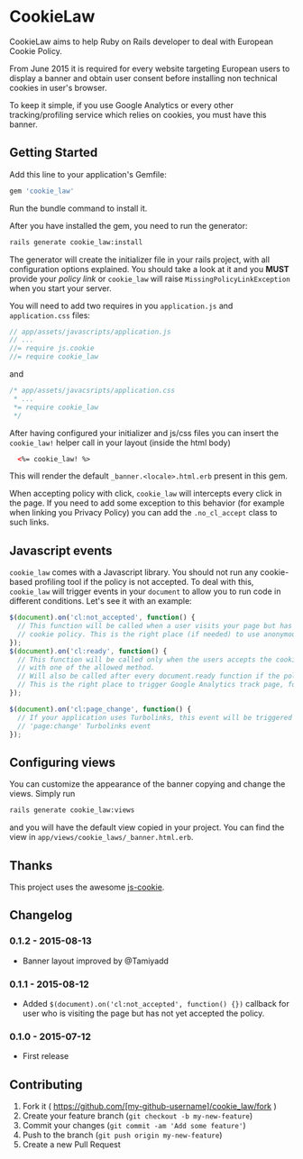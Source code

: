 # CookieLaw

CookieLaw aims to help Ruby on Rails developer to deal with European Cookie Policy.

From June 2015 it is required for every website targeting European users to display a banner and obtain user consent before installing non technical cookies in user's browser.

To keep it simple, if you use Google Analytics or every other tracking/profiling service which relies on cookies, you must have this banner.

## Getting Started

Add this line to your application's Gemfile:

```ruby
gem 'cookie_law'
```

Run the bundle command to install it.

After you have installed the gem, you need to run the generator:

```sh
rails generate cookie_law:install
```

The generator will create the initializer file in your rails project,
with all configuration options explained. You should take a look at it
and you **MUST** provide your *policy link* or `cookie_law` will raise
`MissingPolicyLinkException` when you start your server.

You will need to add two requires in you `application.js` and `application.css` files:

```javascript
// app/assets/javascripts/application.js
// ...
//= require js.cookie
//= require cookie_law
```

and

```css
/* app/assets/javacsripts/application.css
 * ...
 *= require cookie_law
 */
```

After having configured your initializer and js/css files you can insert the `cookie_law!`
helper call in your layout (inside the html body)

```html
  <%= cookie_law! %>
```

This will render the default `_banner.<locale>.html.erb` present in this gem.

When accepting policy with click, `cookie_law` will intercepts every click in the page. If you need to
add some exception to this behavior (for example when linking you Privacy Policy) you can add the 
`.no_cl_accept` class to such links.

## Javascript events

`cookie_law` comes with a Javascript library. You should not run any cookie-based profiling tool
if the policy is not accepted. To deal with this, `cookie_law` will trigger events in your `document`
to allow you to run code in different conditions. Let's see it with an example:

```javascript
$(document).on('cl:not_accepted', function() {
  // This function will be called when a user visits your page but has not accepted
  // cookie policy. This is the right place (if needed) to use anonymous tracking/profiling system
});
$(document).on('cl:ready', function() {
  // This function will be called only when the users accepts the cookie policy
  // with one of the allowed method.
  // Will also be called after every document.ready function if the policy has been accepted.
  // This is the right place to trigger Google Analytics track page, for example
});

$(document).on('cl:page_change', function() {
  // If your application uses Turbolinks, this event will be triggered after every
  // 'page:change' Turbolinks event
});
```

## Configuring views

You can customize the appearance of the banner copying and change the views.
Simply run

```sh
rails generate cookie_law:views
```

and you will have the default view copied in your project. You can find the view in `app/views/cookie_laws/_banner.html.erb`.

## Thanks

This project uses the awesome [js-cookie](https://github.com/js-cookie/js-cookie).

## Changelog

### 0.1.2 - 2015-08-13

* Banner layout improved by @Tamiyadd

### 0.1.1 - 2015-08-12

* Added `$(document).on('cl:not_accepted', function() {})` callback for user who is visiting the page but has not yet accepted the policy.

### 0.1.0 - 2015-07-12

* First release

## Contributing

1. Fork it ( https://github.com/[my-github-username]/cookie_law/fork )
2. Create your feature branch (`git checkout -b my-new-feature`)
3. Commit your changes (`git commit -am 'Add some feature'`)
4. Push to the branch (`git push origin my-new-feature`)
5. Create a new Pull Request

